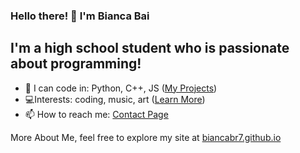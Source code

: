 ### Hello there! 👋 I'm Bianca Bai

## I'm a high school student who is passionate about programming!

- 💪 I can code in: Python, C++, JS ([My Projects](https://biancabr7.github.io/projects))
- 💻Interests: coding, music, art ([Learn More](https://biancabr7.github.io/hobbies))
- 📫 How to reach me: [Contact Page](https://biancabr7.github.io/contact)

More About Me, feel free to explore my site at [biancabr7.github.io](https://biancabr7.github.io)

<!--
**BiancaBr7/biancabr7** is a ✨ _special_ ✨ repository because its `README.md` (this file) appears on your GitHub profile.

Here are some ideas to get you started:

- 🔭 I’m currently working on ...
- 🌱 I’m currently learning ...
- 👯 I’m looking to collaborate on ...
- 🤔 I’m looking for help with ...
- 💬 Ask me about ...
- 📫 How to reach me: ...
- 😄 Pronouns: ...
- ⚡ Fun fact: ...
-->
